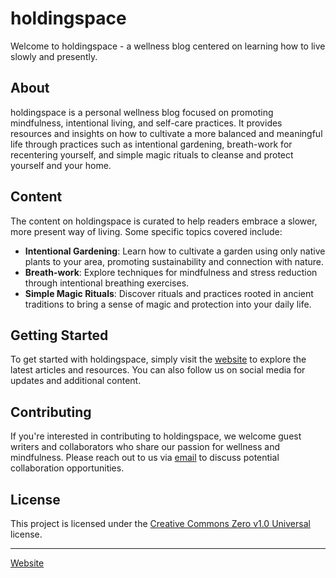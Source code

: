 # holdingspace

Welcome to holdingspace - a wellness blog centered on learning how to live slowly and presently.

## About

holdingspace is a personal wellness blog focused on promoting mindfulness, intentional living, and self-care practices. It provides resources and insights on how to cultivate a more balanced and meaningful life through practices such as intentional gardening, breath-work for recentering yourself, and simple magic rituals to cleanse and protect yourself and your home.

## Content

The content on holdingspace is curated to help readers embrace a slower, more present way of living. Some specific topics covered include:

- **Intentional Gardening**: Learn how to cultivate a garden using only native plants to your area, promoting sustainability and connection with nature.
- **Breath-work**: Explore techniques for mindfulness and stress reduction through intentional breathing exercises.
- **Simple Magic Rituals**: Discover rituals and practices rooted in ancient traditions to bring a sense of magic and protection into your daily life.

## Getting Started

To get started with holdingspace, simply visit the [website](https://holdingspace.io) to explore the latest articles and resources. You can also follow us on social media for updates and additional content.

## Contributing

If you're interested in contributing to holdingspace, we welcome guest writers and collaborators who share our passion for wellness and mindfulness. Please reach out to us via [email](mailto:hello@holdingspace.io) to discuss potential collaboration opportunities.

## License

This project is licensed under the [Creative Commons Zero v1.0 Universal](https://creativecommons.org/publicdomain/zero/1.0/) license.

---

[Website](https://holdingspace.io) 
